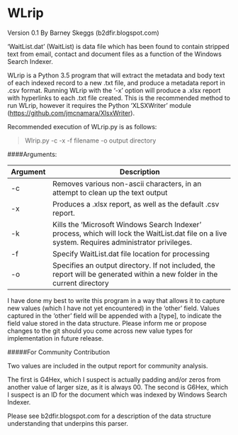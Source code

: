 # WLrip #
Version 0.1
By Barney Skeggs (b2dfir.blogspot.com)

‘WaitList.dat’ (WaitList) is data file which has been found to contain stripped text from email, contact and document files as a function of the Windows Search Indexer.

WLrip is a Python 3.5 program that will extract the metadata and body text of each indexed record to a new .txt file, and produce a metadata report in .csv format.
Running WLrip with the ‘-x’ option will produce a .xlsx report with hyperlinks to each .txt file created. This is the recommended method to run WLrip, however it requires the Python ‘XLSXWriter’ module (https://github.com/jmcnamara/XlsxWriter).

Recommended execution of WLrip.py is as follows:
>Wlrip.py -c -x -f filename -o output directory

####Arguments:

| Argument       | Description           |
| ------------- |-------------|
|-c | Removes various non-ascii characters, in an attempt to clean up the text output |
|-x |Produces a .xlsx report, as well as the default .csv report.    | 
|-k |Kills the ‘Microsoft Windows Search Indexer’ process, which will lock the WaitList.dat file on a live system. Requires administrator privileges. |
|-f |Specify WaitList.dat file location for processing|
|-o |Specifies an output directory. If not included, the report will be generated within a new folder in the current directory|

I have done my best to write this program in a way that allows it to capture new values (which I have not yet encountered) in the ‘other’ field. Values captured in the ‘other’ field will be appended with a [type], to indicate the field value stored in the data structure. Please inform me or propose changes to the git should you come across new value types for implementation in future release.

#####For Community Contribution

Two values are included in the output report for community analysis. 

The first is G4Hex, which I suspect is actually padding and/or zeros from another value of larger size, as it is always 00.
The second is G6Hex, which I suspect is an ID for the document which was indexed by Windows Search Indexer.

Please see b2dfir.blogspot.com for a description of the data structure understanding that underpins this parser.
